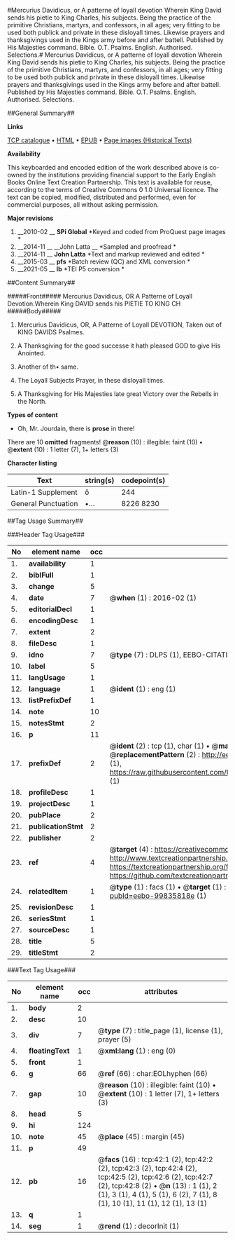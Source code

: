 #Mercurius Davidicus, or A patterne of loyall devotion Wherein King David sends his pietie to King Charles, his subjects. Being the practice of the primitive Christians, martyrs, and confessors, in all ages; very fitting to be used both publick and private in these disloyall times. Likewise prayers and thanksgivings used in the Kings army before and after battell. Published by His Majesties command. Bible. O.T. Psalms. English. Authorised. Selections.#
Mercurius Davidicus, or A patterne of loyall devotion Wherein King David sends his pietie to King Charles, his subjects. Being the practice of the primitive Christians, martyrs, and confessors, in all ages; very fitting to be used both publick and private in these disloyall times. Likewise prayers and thanksgivings used in the Kings army before and after battell. Published by His Majesties command.
Bible. O.T. Psalms. English. Authorised. Selections.

##General Summary##

**Links**

[TCP catalogue](http://www.ota.ox.ac.uk/tcp/)  • 
[HTML](http://tei.it.ox.ac.uk/tcp/Texts-HTML/free/A07/A07442.html)  • 
[EPUB](http://tei.it.ox.ac.uk/tcp/Texts-EPUB/free/A07/A07442.epub) • 
[Page images (Historical Texts)](https://historicaltexts.jisc.ac.uk/eebo-99835818e)

**Availability**

This keyboarded and encoded edition of the work described above is co-owned by the
    institutions providing financial support to the Early English Books Online Text Creation
    Partnership. This text is available for reuse, according to the terms of  Creative Commons 0 1.0 Universal
    licence. The text can be copied, modified, distributed and performed, even for commercial
    purposes, all without asking permission.

**Major revisions**

1. __2010-02 __ __SPi Global__ *Keyed and coded from ProQuest page images *
1. __2014-11 __ __John Latta __ *Sampled and proofread *
1. __2014-11 __ __John Latta__ *Text and markup reviewed and edited *
1. __2015-03 __ __pfs__ *Batch review (QC) and XML conversion *
1. __2021-05 __ __lb__ *TEI P5 conversion *

##Content Summary##

#####Front#####
Mercurius Davidicus, OR A Patterne of Loyall Devotion.Wherein King DAVID sends his PIETIE TO KING CH
#####Body#####

1. Mercurius Davidicus, OR, A Patterne of Loyall DEVOTION, Taken out of KING DAVIDS Psalmes.

1. A Thanksgiving for the good successe it hath pleased GOD to give His Anointed.

1. Another of th• same.

1. The Loyall Subjects Prayer, in these disloyall times.

1. A Thanksgiving for His Majesties late great Victory over the Rebells in the North.

**Types of content**

  * Oh, Mr. Jourdain, there is **prose** in there!

There are 10 **omitted** fragments! 
 @__reason__ (10) : illegible: faint (10)  •  @__extent__ (10) : 1 letter (7), 1+ letters (3)

**Character listing**


|Text|string(s)|codepoint(s)|
|---|---|---|
|Latin-1 Supplement|ô|244|
|General Punctuation|•…|8226 8230|

##Tag Usage Summary##

###Header Tag Usage###

|No|element name|occ|attributes|
|---|---|---|---|
|1.|__availability__|1||
|2.|__biblFull__|1||
|3.|__change__|5||
|4.|__date__|7| @__when__ (1) : 2016-02 (1)|
|5.|__editorialDecl__|1||
|6.|__encodingDesc__|1||
|7.|__extent__|2||
|8.|__fileDesc__|1||
|9.|__idno__|7| @__type__ (7) : DLPS (1), EEBO-CITATION (1), VID (1), EEBO-PROQUEST (1), STC (3)|
|10.|__label__|5||
|11.|__langUsage__|1||
|12.|__language__|1| @__ident__ (1) : eng (1)|
|13.|__listPrefixDef__|1||
|14.|__note__|10||
|15.|__notesStmt__|2||
|16.|__p__|11||
|17.|__prefixDef__|2| @__ident__ (2) : tcp (1), char (1)  •  @__matchPattern__ (2) : ([0-9\-]+):([0-9IVX]+) (1), (.+) (1)  •  @__replacementPattern__ (2) : http://eebo.chadwyck.com/downloadtiff?vid=$1&page=$2 (1), https://raw.githubusercontent.com/textcreationpartnership/Texts/master/tcpchars.xml#$1 (1)|
|18.|__profileDesc__|1||
|19.|__projectDesc__|1||
|20.|__pubPlace__|2||
|21.|__publicationStmt__|2||
|22.|__publisher__|2||
|23.|__ref__|4| @__target__ (4) : https://creativecommons.org/publicdomain/zero/1.0/ (1), http://www.textcreationpartnership.org/docs/. (1), https://textcreationpartnership.org/faq/#faq05 (1), https://github.com/textcreationpartnership (1)|
|24.|__relatedItem__|1| @__type__ (1) : facs (1)  •  @__target__ (1) : https://data.historicaltexts.jisc.ac.uk/view?pubId=eebo-99835818e (1)|
|25.|__revisionDesc__|1||
|26.|__seriesStmt__|1||
|27.|__sourceDesc__|1||
|28.|__title__|5||
|29.|__titleStmt__|2||


###Text Tag Usage###

|No|element name|occ|attributes|
|---|---|---|---|
|1.|__body__|2||
|2.|__desc__|10||
|3.|__div__|7| @__type__ (7) : title_page (1), license (1), prayer (5)|
|4.|__floatingText__|1| @__xml:lang__ (1) : eng (0)|
|5.|__front__|1||
|6.|__g__|66| @__ref__ (66) : char:EOLhyphen (66)|
|7.|__gap__|10| @__reason__ (10) : illegible: faint (10)  •  @__extent__ (10) : 1 letter (7), 1+ letters (3)|
|8.|__head__|5||
|9.|__hi__|124||
|10.|__note__|45| @__place__ (45) : margin (45)|
|11.|__p__|49||
|12.|__pb__|16| @__facs__ (16) : tcp:42:1 (2), tcp:42:2 (2), tcp:42:3 (2), tcp:42:4 (2), tcp:42:5 (2), tcp:42:6 (2), tcp:42:7 (2), tcp:42:8 (2)  •  @__n__ (13) : 1 (1), 2 (1), 3 (1), 4 (1), 5 (1), 6 (2), 7 (1), 8 (1), 10 (1), 11 (1), 12 (1), 13 (1)|
|13.|__q__|1||
|14.|__seg__|1| @__rend__ (1) : decorInit (1)|

